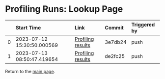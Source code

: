 # Profiling Runs: Lookup Page

|    | Start Time                 | Link                                                                                   | Commit   | Triggered by   |
|---:|:---------------------------|:---------------------------------------------------------------------------------------|:---------|:---------------|
|  0 | 2023-07-12 15:30:50.000569 | [Profiling results](pyis_html/push_35_3e7db249348c0feb3f39b86baa33953a25eba867_0.html) | 3e7db24  | push           |
|  1 | 2023-07-13 08:50:47.419654 | [Profiling results](pyis_html/push_38_de2fc25de9843dab681de324ae094d74ccf1186a_1.html) | de2fc25  | push           |

Return to the [main page](index.md).